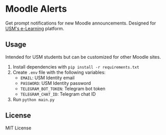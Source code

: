 # Moodle Alerts

Get prompt notifications for new Moodle announcements. Designed for [USM's e-Learning](https://elearning.usm.my/sidang2324/my/) platform.

## Usage
Intended for USM students but can be customized for other Moodle sites.
1. Install dependencies with `pip install -r requirements.txt`
2. Create `.env` file with the following variables:
    - `EMAIL`: USM Identity email
    - `PASSWORD`: USM Identity password
    - `TELEGRAM_BOT_TOKEN`: Telegram bot token
    - `TELEGRAM_CHAT_ID`: Telegram chat ID
3. Run `python main.py`

## License
MIT License
